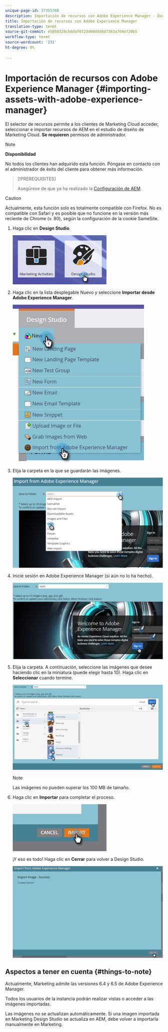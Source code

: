 ```yaml
---
unique-page-id: 37355768
description: Importación de recursos con Adobe Experience Manager - Documentos de marketing - Documentación del producto
title: Importación de recursos con Adobe Experience Manager
translation-type: tm+mt
source-git-commit: e5050328cbddaf072dd60ddd8d7363a704e720b5
workflow-type: tm+mt
source-wordcount: '231'
ht-degree: 0%

---
```



# Importación de recursos con Adobe Experience Manager {#importing-assets-with-adobe-experience-manager}

El selector de recursos permite a los clientes de Marketing Cloud acceder, seleccionar e importar recursos de AEM en el estudio de diseño de Marketing Cloud. **Se requieren** permisos de administrador.

>[!NOTE]
>
>**Disponibilidad**
>
>No todos los clientes han adquirido esta función. Póngase en contacto con el administrador de éxito del cliente para obtener más información.

>[!PREREQUISITES]
>
>Asegúrese de que ya ha realizado la [Configuración de AEM](/help/marketo/product-docs/core-marketo-concepts/miscellaneous/configuring-adobe-experience-manager-integration.md).

>[!CAUTION]
>
>Actualmente, esta función solo es totalmente compatible con Firefox. No es compatible con Safari y es posible que no funcione en la versión más reciente de Chrome (v. 80), según la configuración de la cookie SameSite.

1. Haga clic en **Design Studio**.

   ![](assets/one-1.png)

1. Haga clic en la lista desplegable Nuevo y seleccione **Importar desde Adobe Experience Manager**.

   ![](assets/two-1.png)

1. Elija la carpeta en la que se guardarán las imágenes.

   ![](assets/three-1.png)

1. Inicie sesión en Adobe Experience Manager (si aún no lo ha hecho).

   ![](assets/four-1.png)

1. Elija la carpeta. A continuación, seleccione las imágenes que desee haciendo clic en la miniatura (puede elegir hasta 10). Haga clic en **Seleccionar** cuando termine.

   ![](assets/five.png)

   >[!NOTE]
   >
   >Las imágenes no pueden superar los 100 MB de tamaño.

1. Haga clic en **Importar** para completar el proceso.

   ![](assets/six-1.png)

   ¡Y eso es todo! Haga clic en **Cerrar** para volver a Design Studio.

   ![](assets/seven-1.png)

## Aspectos a tener en cuenta {#things-to-note}

Actualmente, Marketing admite las versiones 6.4 y 6.5 de Adobe Experience Manager.

Todos los usuarios de la instancia podrán realizar vistas o acceder a las imágenes importadas.

Las imágenes no se actualizan automáticamente. Si una imagen importada en Marketing Design Studio se actualiza en AEM, debe volver a importarla manualmente en Marketing.
